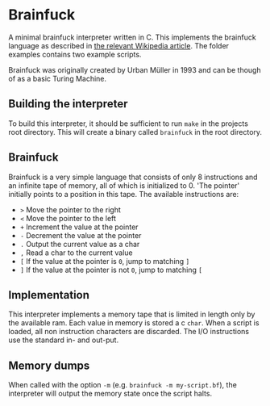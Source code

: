 # Brainfuck
A minimal brainfuck interpreter written in C. This implements the brainfuck language as
described in [the relevant Wikipedia article](https://en.wikipedia.org/wiki/Brainfuck). The folder
examples contains two example scripts.

Brainfuck was originally created by Urban Müller in 1993 and can be though of as a basic Turing Machine.

## Building the interpreter
To build this interpreter, it should be sufficient to run `make` in the projects root directory. This will
create a binary called `brainfuck` in the root directory.

## Brainfuck
Brainfuck is a very simple language that consists of only 8 instructions and an infinite tape of memory,
all of which is initialized to 0. 'The pointer' initially points to a position in this tape. The available
instructions are:

* `>` Move the pointer to the right
* `<` Move the pointer to the left
* `+` Increment the value at the pointer
* `-` Decrement the value at the pointer
* `.` Output the current value as a char
* `,` Read a char to the current value
* `[` If the value at the pointer is `0`, jump to matching `]`
* `]` If the value at the pointer is not `0`, jump to matching `[`

## Implementation
This interpreter implements a memory tape that is limited in length only by the available ram. Each value
in memory is stored a c `char`. When a script is loaded, all non instruction characters are discarded.
The I/O instructions use the standard in- and out-put.

## Memory dumps
When called with the option `-m` (e.g. `brainfuck -m my-script.bf`), the interpreter will output the
memory state once the script halts.